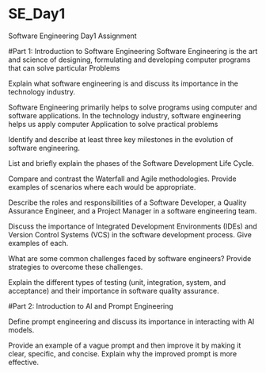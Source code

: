 # SE_Day1
Software Engineering Day1 Assignment

#Part 1: Introduction to Software Engineering
Software Engineering is the art and science of designing, formulating and developing computer programs that can solve particular Problems 

Explain what software engineering is and discuss its importance in the technology industry.

Software Engineering primarily helps to solve programs using computer and software applications. In the technology industry, software engineering helps us apply computer Application to solve practical problems 


Identify and describe at least three key milestones in the evolution of software engineering.




List and briefly explain the phases of the Software Development Life Cycle.




Compare and contrast the Waterfall and Agile methodologies. Provide examples of scenarios where each would be appropriate.





Describe the roles and responsibilities of a Software Developer, a Quality Assurance Engineer, and a Project Manager in a software engineering team.





Discuss the importance of Integrated Development Environments (IDEs) and Version Control Systems (VCS) in the software development process. Give examples of each.


What are some common challenges faced by software engineers? Provide strategies to overcome these challenges.


Explain the different types of testing (unit, integration, system, and acceptance) and their importance in software quality assurance.


#Part 2: Introduction to AI and Prompt Engineering


Define prompt engineering and discuss its importance in interacting with AI models.


Provide an example of a vague prompt and then improve it by making it clear, specific, and concise. Explain why the improved prompt is more effective.
